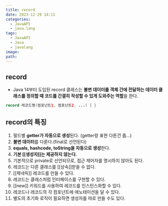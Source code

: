 ```yaml
---
title: record
date: 2023-12-29 14:11
categories:
  - JavaAPI
  - java.lang
tags:
  - JavaAPI
  - Java
  - javalang
image: 
path:
---
```


## record
+ Java 14부터 도입된 record 클래스는 **불변 데이터를 객체 간에 전달하는 데이터 클래스를 정의할 때 코드를 간결히 작성할 수 있게 도와주는 역할**을 한다.

```java
record 레코드명(컴포넌트1, 컴포넌트2, ...) { }
```

## record의 특징
1. 필드별 **getter가 자동으로 생성**된다. (getter랑 표현 다른건 좀...)
2. **불변 데이터**를 다룬다.(final로 선언된다)
3. **equals, hashcode, toString을 자동으로 생성**한다.
4. **기본 [[생성자]]는 제공하지 않는다.**
5. 기본적으로 private로 선언되므로, 접근 제어자를 명시하지 않아도 된다.
6. 레코드는 다른 클래스를 [[상속]]받을 수 없다.
7. [[제네릭]] 레코드를 만들 수 있다.
8. 레코드는 클래스처럼 인터페이스를 구현할 수 있다.
9. [[new]] 키워드를 사용하여 레코드를 인스턴스화할 수 있다.
10. 레코드나 레코드의 각 컴포넌트에 애노테이션을 달 수 있다.
11. 별도의 초기화 로직이 필요하면 생성자를 따로 만들 수도 있다.